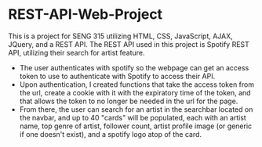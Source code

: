 # REST-API-Web-Project
This is a project for SENG 315 utilizing HTML, CSS, JavaScript, AJAX, JQuery, and a REST API.
The REST API used in this project is Spotify REST API, utilizing their search for artist feature.
* The user authenticates with spotify so the webpage can get an access token to use to authenticate with Spotify to access their API.
* Upon authentication, I created functions that take the access token from the url, create a cookie with it with the expiratory time of the token, and that allows the token to no longer be needed in the url for the page.
* From there, the user can search for an artist in the searchbar located on the navbar, and up to 40 "cards" will be populated, each with an artist name, top genre of artist, follower count, artist profile image (or generic if one doesn't exist), and a spotify logo atop of the card.
